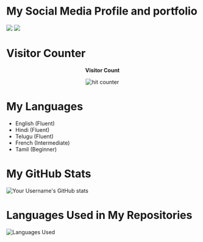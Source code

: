 # My Social Media Profile and portfolio
[<img src="https://img.shields.io/badge/linkedin-%230077B5.svg?&style=for-the-badge&logo=linkedin&logoColor=white" />]([http://www.linkedin.com/in/gautamvarmadatla](https://www.linkedin.com/in/gautam-varma-datla-38580a218/))  [<img src="https://img.shields.io/badge/portfolio-%2312100E.svg?&style=for-the-badge&logo=website&logoColor=white" />](https://gautamvarmadatlaedu.github.io/portfolio/)

# Visitor Counter
<div align="center">
 <p><strong>Visitor Count</strong></p>
 <img src="https://profile-counter.glitch.me/gautamvarmadatla/count.svg" alt="hit counter" align="center">
</div>

# My Languages
* English (Fluent)
* Hindi (Fluent)
* Telugu (Fluent)
* French (Intermediate)
* Tamil (Beginner)

# My GitHub Stats
![Your Username's GitHub stats](https://github-readme-stats.vercel.app/api?username=gautamvarmadatla&count_private=true&show_icons=true&theme=dark)

# Languages Used in My Repositories
![Languages Used](https://github-readme-stats.vercel.app/api/top-langs/?username=yourusername&langs_count=10&layout=compact&theme=dark&hide=html,css)



